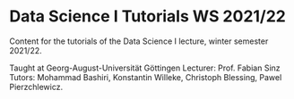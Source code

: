 # Data Science I Tutorials WS 2021/22

Content for the tutorials of the Data Science I lecture, winter semester 2021/22.

Taught at Georg-August-Universität Göttingen
Lecturer: Prof. Fabian Sinz
Tutors: Mohammad Bashiri, Konstantin Willeke, Christoph Blessing, Pawel Pierzchlewicz.
